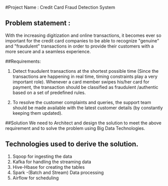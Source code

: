 #Project Name : Credit Card Fraud Detection System

## Problem statement : 
With the increasing digitization and online transactions, it becomes ever so important for the credit card companies 
to be able to recognize "genuine" and "fraudulent" transactions in order to provide their customers with a more secure
and a seamless experience. 


##Requirements:
1. Detect fraudulent transactions at the shortest possible time (Since the transactions are happening in real time, 
timing constraints play a very important role). Whenever a card member swipes his/her card for payment, the transaction 
should be classified as fraudulent /authentic based on a set of predefined rules. 

2. To resolve the customer complaints and queries, the support team should be made available with the latest customer details (by constantly keeping them updated).


##Solution
 We need to Architect and design the solution to meet the above requirement and to solve the problem using Big Data Technologies.
 
## Technologies used to derive the solution.
1. Sqoop for ingesting the data
2. Kafka for handling the streaming data
3. Hive-Hbase for creating the tables
4. Spark -(Batch and Stream) Data processing
5. Airflow for scheduling


